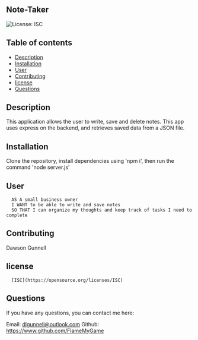 ## Note-Taker

![License: ISC](https://img.shields.io/badge/License-ISC-blueviolet.svg)    

## Table of contents
- [Description](#description)
- [Installation](#installation)
- [User](#user)
- [Contributing](#contributing)
- [license](#license)
- [Questions](#questions)

## Description
This application allows the user to write, save and delete notes. This app uses express on the backend, and retrieves saved data from a JSON file.

## Installation
Clone the repository, install dependencies using 'npm i', then run the command 'node server.js'

## User
      AS A small business owner
      I WANT to be able to write and save notes
      SO THAT I can organize my thoughts and keep track of tasks I need to complete

## Contributing
Dawson Gunnell

## license 
      
      [ISC](https://opensource.org/licenses/ISC)

## Questions
If you have any questions, you can contact me here:

Email: dlgunnell@outlook.com
Github: https://www.github.com/FlameMyGame


    